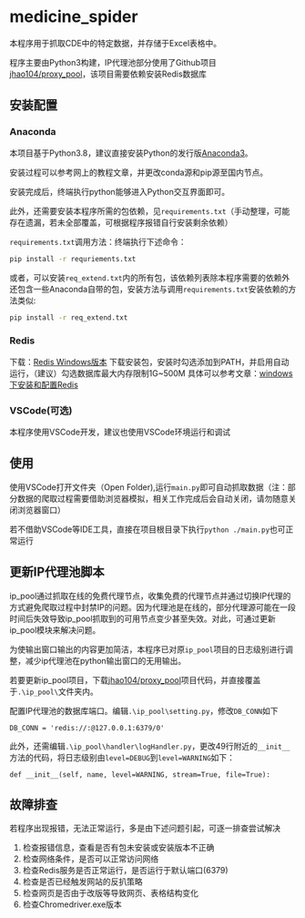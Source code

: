 # medicine_spider

本程序用于抓取CDE中的特定数据，并存储于Excel表格中。

程序主要由Python3构建，IP代理池部分使用了Github项目[jhao104/proxy_pool](https://github.com/jhao104/proxy_pool)，该项目需要依赖安装Redis数据库

## 安装配置

### Anaconda
本项目基于Python3.8，建议直接安装Python的发行版[Anaconda3](https://www.anaconda.com/products/individual)。

安装过程可以参考网上的教程文章，并更改conda源和pip源至国内节点。

安装完成后，终端执行python能够进入Python交互界面即可。

此外，还需要安装本程序所需的包依赖，见`requirements.txt`（手动整理，可能存在遗漏，若未全部覆盖，可根据程序报错自行安装剩余依赖）

`requirements.txt`调用方法：终端执行下述命令：
```bash
pip install -r requriements.txt 
```
或者，可以安装`req_extend.txt`内的所有包，该依赖列表除本程序需要的依赖外还包含一些Anaconda自带的包，安装方法与调用`requirements.txt`安装依赖的方法类似:
```bash
pip install -r req_extend.txt
```


### Redis
下载：[Redis Windows版本](https://links.jianshu.com/go?to=https%3A%2F%2Fgithub.com%2FMicrosoftArchive%2Fredis%2Freleases)
下载安装包，安装时勾选添加到PATH，并启用自动运行，（建议）勾选数据库最大内存限制1G~500M
具体可以参考文章：[windows下安装和配置Redis](https://www.jianshu.com/p/e16d23e358c0)

### VSCode(可选)
本程序使用VSCode开发，建议也使用VSCode环境运行和调试

## 使用
使用VSCode打开文件夹（Open Folder),运行`main.py`即可自动抓取数据（注：部分数据的爬取过程需要借助浏览器模拟，相关工作完成后会自动关闭，请勿随意关闭浏览器窗口）

若不借助VSCode等IDE工具，直接在项目根目录下执行`python ./main.py`也可正常运行

## 更新IP代理池脚本
ip_pool通过抓取在线的免费代理节点，收集免费的代理节点并通过切换IP代理的方式避免爬取过程中封禁IP的问题。因为代理池是在线的，部分代理源可能在一段时间后失效导致ip_pool抓取到的可用节点变少甚至失效。对此，可通过更新ip_pool模块来解决问题。

为使输出窗口输出的内容更加简洁，本程序已对原`ip_pool`项目的日志级别进行调整，减少ip代理池在python输出窗口的无用输出。

若要更新ip_pool项目，下载[jhao104/proxy_pool](https://github.com/jhao104/proxy_pool)项目代码，并直接覆盖于`.\ip_pool\`文件夹内。

配置IP代理池的数据库端口。编辑`.\ip_pool\setting.py`，修改`DB_CONN`如下
```
DB_CONN = 'redis://:@127.0.0.1:6379/0'
```

此外，还需编辑`.\ip_pool\handler\logHandler.py`，更改49行附近的`__init__`方法的代码，将日志级别由`level=DEBUG`到`level=WARNING`如下：
```
def __init__(self, name, level=WARNING, stream=True, file=True):
```

## 故障排查
若程序出现报错，无法正常运行，多是由下述问题引起，可逐一排查尝试解决

1. 检查报错信息，查看是否有包未安装或安装版本不正确
2. 检查网络条件，是否可以正常访问网络
3. 检查Redis服务是否正常运行，是否运行于默认端口(6379)
4. 检查是否已经触发网站的反扒策略
5. 检查网页是否由于改版等导致网页、表格结构变化
6. 检查Chromedriver.exe版本


